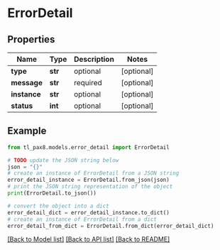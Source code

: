 # ErrorDetail


## Properties

Name | Type | Description | Notes
------------ | ------------- | ------------- | -------------
**type** | **str** | optional | [optional] 
**message** | **str** | required | [optional] 
**instance** | **str** | optional | [optional] 
**status** | **int** | optional | [optional] 

## Example

```python
from tl_pax8.models.error_detail import ErrorDetail

# TODO update the JSON string below
json = "{}"
# create an instance of ErrorDetail from a JSON string
error_detail_instance = ErrorDetail.from_json(json)
# print the JSON string representation of the object
print(ErrorDetail.to_json())

# convert the object into a dict
error_detail_dict = error_detail_instance.to_dict()
# create an instance of ErrorDetail from a dict
error_detail_from_dict = ErrorDetail.from_dict(error_detail_dict)
```
[[Back to Model list]](../README.md#documentation-for-models) [[Back to API list]](../README.md#documentation-for-api-endpoints) [[Back to README]](../README.md)


